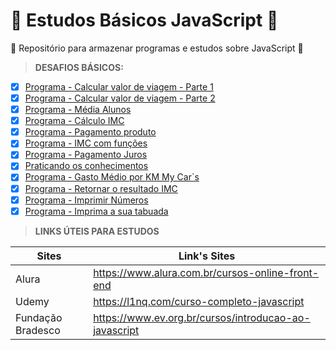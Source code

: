 # 🎃 Estudos Básicos JavaScript 🎃
🧔 Repositório para armazenar programas e estudos sobre JavaScript 🧔

>**DESAFIOS BÁSICOS:**

- [x] [Programa - Calcular valor de viagem - Parte 1](https://github.com/viinicius-medeiross/Estudos-basicos-JavaScript/blob/master/01%20-%20VARIAVEIS%20E%20OPERADORES/primeiro_desafio.js)
- [x] [Programa - Calcular valor de viagem - Parte 2](https://github.com/viinicius-medeiross/Estudos-basicos-JavaScript/blob/master/02%20-%20CONDICIONAIS/segundo_desafio.js)
- [x] [Programa - Média Alunos](https://github.com/viinicius-medeiross/Estudos-basicos-JavaScript/blob/master/03%20-%20LISTA%20EXERC%C3%8DCIOS%20JS/01%20-%20NOTAS.js)
- [x] [Programa - Cálculo IMC](https://github.com/viinicius-medeiross/Estudos-basicos-JavaScript/blob/master/03%20-%20LISTA%20EXERC%C3%8DCIOS%20JS/02%20-%20IMC.js)
- [x] [Programa - Pagamento produto](https://github.com/viinicius-medeiross/Estudos-basicos-JavaScript/blob/master/03%20-%20LISTA%20EXERC%C3%8DCIOS%20JS/03%20-%20PAGAMENTO.js)
- [x] [Programa - IMC com funções](https://github.com/viinicius-medeiross/Estudos-basicos-JavaScript/blob/master/04%20-%20FUN%C3%87%C3%95ES%20JS/imc-com-fun%C3%A7%C3%B5es.js)
- [x] [Programa - Pagamento Juros](https://github.com/viinicius-medeiross/Estudos-basicos-JavaScript/blob/master/04%20-%20FUN%C3%87%C3%95ES%20JS/juros-com-fun%C3%A7%C3%B5es.js)
- [x] [Praticando os conhecimentos](https://github.com/viinicius-medeiross/Estudos-basicos-JavaScript/blob/master/04%20-%20FUN%C3%87%C3%95ES%20JS/praticando.js)
- [x] [Programa - Gasto Médio por KM My Car`s](https://github.com/viinicius-medeiross/Estudos-basicos-JavaScript/blob/master/05%20-%20CLASSES%20E%20OBJETOS/exercicios-classe-objeto.js)
- [x] [Programa - Retornar o resultado IMC ](https://github.com/viinicius-medeiross/Estudos-basicos-JavaScript/blob/master/05%20-%20CLASSES%20E%20OBJETOS/exercicios-objeto-imc.js)
- [x] [Programa - Imprimir Números](https://github.com/viinicius-medeiross/Estudos-basicos-JavaScript/blob/master/06%20-%20LISTAS%20(ARRAYS)/imprima-numeros.js)
- [x] [Programa - Imprima a sua tabuada](https://github.com/viinicius-medeiross/Estudos-basicos-JavaScript/blob/master/06%20-%20LISTAS%20(ARRAYS)/tabuada.js) 

>**LINKS ÚTEIS PARA ESTUDOS**

Sites  | Link's Sites
---------- | ----------
Alura | https://www.alura.com.br/cursos-online-front-end
Udemy | https://l1nq.com/curso-completo-javascript
Fundação Bradesco | https://www.ev.org.br/cursos/introducao-ao-javascript
